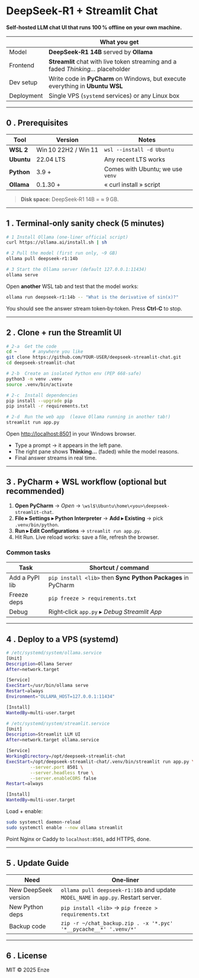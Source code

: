 # DeepSeek‑R1 + Streamlit Chat

**Self‑hosted LLM chat UI that runs 100 % offline on your own machine.**

|               | What you get                                                                     |
| ------------- | -------------------------------------------------------------------------------- |
| Model      | **DeepSeek‑R1 14B** served by **Ollama**                                         |
| Frontend   | **Streamlit** chat with live token streaming and a faded *Thinking…* placeholder |
| Dev setup  | Write code in **PyCharm** on Windows, but execute everything in **Ubuntu WSL**   |
| Deployment | Single VPS (`systemd` services) or any Linux box                                 |

---

## 0 . Prerequisites

| Tool       | Version              | Notes                            |
| ---------- | -------------------- | -------------------------------- |
| **WSL 2**  | Win 10 22H2 / Win 11 | `wsl --install -d Ubuntu`        |
| **Ubuntu** | 22.04 LTS            | Any recent LTS works             |
| **Python** | 3.9 +                | Comes with Ubuntu; we use `venv` |
| **Ollama** | 0.1.30 +             | « curl install » script        |

> **Disk space:** DeepSeek‑R1 14B = ≈ 9 GB.

---

## 1 . Terminal‑only sanity check (5 minutes)

```bash
# 1 Install Ollama (one‑liner official script)
curl https://ollama.ai/install.sh | sh

# 2 Pull the model (first run only, ~9 GB)
ollama pull deepseek-r1:14b

# 3 Start the Ollama server (default 127.0.0.1:11434)
ollama serve
```

Open **another** WSL tab and test that the model works:

```bash
ollama run deepseek-r1:14b -- "What is the derivative of sin(x)?"
```

You should see the answer stream token‑by‑token. Press **Ctrl‑C** to stop.

---

## 2 . Clone + run the Streamlit UI

```bash
# 2‑a  Get the code
cd ~      # anywhere you like
git clone https://github.com/YOUR‑USER/deepseek-streamlit-chat.git
cd deepseek-streamlit-chat

# 2‑b  Create an isolated Python env (PEP 668‑safe)
python3 -m venv .venv
source .venv/bin/activate

# 2‑c  Install dependencies
pip install --upgrade pip
pip install -r requirements.txt

# 2‑d  Run the web app  (leave Ollama running in another tab!)
streamlit run app.py
```

Open [http://localhost:8501](http://localhost:8501) in your Windows browser.

* Type a prompt → it appears in the left pane.
* The right pane shows **Thinking…** (faded) while the model reasons.
* Final answer streams in real time.

---

## 3 . PyCharm + WSL workflow (optional but recommended)

1. **Open PyCharm** → *Open* → `\wsl$\Ubuntu\home\<you>\deepseek-streamlit-chat`.
2. **File ▸ Settings ▸ Python Interpreter** → **Add ▸ Existing** → pick `.venv/bin/python`.
3. **Run ▸ Edit Configurations** → `streamlit run app.py`.
4. Hit Run. Live reload works: save a file, refresh the browser.

### Common tasks

| Task           | Shortcut / command                                           |
| -------------- | ------------------------------------------------------------ |
| Add a PyPI lib | `pip install <lib>` then **Sync Python Packages** in PyCharm |
| Freeze deps    | `pip freeze > requirements.txt`                              |
| Debug          | Right‑click `app.py` ▸ *Debug Streamlit App*                 |

---

## 4 . Deploy to a VPS (systemd)

```bash
# /etc/systemd/system/ollama.service
[Unit]
Description=Ollama Server
After=network.target

[Service]
ExecStart=/usr/bin/ollama serve
Restart=always
Environment="OLLAMA_HOST=127.0.0.1:11434"

[Install]
WantedBy=multi-user.target
```

```bash
# /etc/systemd/system/streamlit.service
[Unit]
Description=Streamlit LLM UI
After=network.target ollama.service

[Service]
WorkingDirectory=/opt/deepseek-streamlit-chat
ExecStart=/opt/deepseek-streamlit-chat/.venv/bin/streamlit run app.py \
         --server.port 8501 \
         --server.headless true \
         --server.enableCORS false
Restart=always

[Install]
WantedBy=multi-user.target
```

Load + enable:

```bash
sudo systemctl daemon-reload
sudo systemctl enable --now ollama streamlit
```

Point Nginx or Caddy to `localhost:8501`, add HTTPS, done.

---

## 5 . Update Guide

| Need                 | One‑liner                                                                          |
| -------------------- | ---------------------------------------------------------------------------------- |
| New DeepSeek version | `ollama pull deepseek-r1:16b` and update `MODEL_NAME` in `app.py`. Restart server. |
| New Python deps      | `pip install <lib>` → `pip freeze > requirements.txt`                              |
| Backup code          | `zip -r ~/chat_backup.zip . -x '*.pyc' '*__pycache__*' '.venv/*'`                  |

---

## 6 . License

MIT © 2025 Enze

